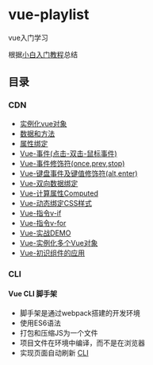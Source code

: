 # vue-playlist
vue入门学习

根据[小白入门教程](http://study.163.com/course/courseMain.htm?courseId=1004711010)总结

## 目录
### CDN
- [实例化vue对象](https://github.com/F-Christina/vue-playlist/tree/master/%E5%AE%9E%E4%BE%8B%E5%8C%96vue%E5%AF%B9%E8%B1%A1)
- [数据和方法](https://github.com/F-Christina/vue-playlist/tree/master/%E6%95%B0%E6%8D%AE%E5%92%8C%E6%96%B9%E6%B3%95)
- [属性绑定](https://github.com/F-Christina/vue-playlist/tree/master/%E5%B1%9E%E6%80%A7%E7%BB%91%E5%AE%9A)
- [Vue-事件(点击-双击-鼠标事件)](https://github.com/F-Christina/vue-playlist/tree/master/Vue-%E4%BA%8B%E4%BB%B6(%E7%82%B9%E5%87%BB-%E5%8F%8C%E5%87%BB-%E9%BC%A0%E6%A0%87%E4%BA%8B%E4%BB%B6))
- [Vue-事件修饰符(once,prev,stop)](https://github.com/F-Christina/vue-playlist/tree/master/Vue-%E4%BA%8B%E4%BB%B6%E4%BF%AE%E9%A5%B0%E7%AC%A6(once%2Cprev%2Cstop))
- [Vue-键盘事件及键值修饰符(alt,enter)](https://github.com/F-Christina/vue-playlist/tree/master/Vue-%E9%94%AE%E7%9B%98%E4%BA%8B%E4%BB%B6%E5%8F%8A%E9%94%AE%E5%80%BC%E4%BF%AE%E9%A5%B0%E7%AC%A6(alt%2Center))
- [Vue-双向数据绑定](https://github.com/F-Christina/vue-playlist/tree/master/Vue-%E5%8F%8C%E5%90%91%E6%95%B0%E6%8D%AE%E7%BB%91%E5%AE%9A)
- [Vue-计算属性Computed](https://github.com/F-Christina/vue-playlist/tree/master/Vue-%E8%AE%A1%E7%AE%97%E5%B1%9E%E6%80%A7Computed)
- [Vue-动态绑定CSS样式](https://github.com/F-Christina/vue-playlist/tree/master/Vue-%E5%8A%A8%E6%80%81%E7%BB%91%E5%AE%9ACSS%E6%A0%B7%E5%BC%8F)
- [Vue-指令v-if](https://github.com/F-Christina/vue-playlist/tree/master/Vue-%E6%8C%87%E4%BB%A4v-if)
- [Vue-指令v-for](https://github.com/F-Christina/vue-playlist/tree/master/Vue-%E6%8C%87%E4%BB%A4v-for)
- [Vue-实战DEMO](https://github.com/F-Christina/vue-playlist/tree/master/Vue-%E5%AE%9E%E6%88%98DEMO)
- [Vue-实例化多个Vue对象](https://github.com/F-Christina/vue-playlist/tree/master/Vue-%E5%AE%9E%E4%BE%8B%E5%8C%96%E5%A4%9A%E4%B8%AAVue%E5%AF%B9%E8%B1%A1)
- [Vue-初识组件的应用](https://github.com/F-Christina/vue-playlist/tree/master/Vue-%E5%88%9D%E8%AF%86%E7%BB%84%E4%BB%B6%E7%9A%84%E5%BA%94%E7%94%A8)
### CLI
#### Vue CLI 脚手架
- 脚手架是通过webpack搭建的开发环境
- 使用ES6语法
- 打包和压缩JS为一个文件
- 项目文件在环境中编译，而不是在浏览器
- 实现页面自动刷新
[CLI](https://github.com/F-Christina/vue-playlist/tree/master/vue-playlist)